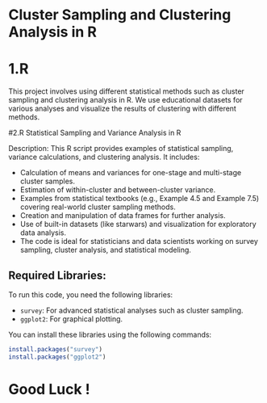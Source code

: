 # Cluster Sampling and Clustering Analysis in R

# 1.R
This project involves using different statistical methods such as cluster sampling and clustering analysis in R. We use educational datasets for various analyses and visualize the results of clustering with different methods.

#2.R
Statistical Sampling and Variance Analysis in R

Description: This R script provides examples of statistical sampling, variance calculations, and clustering analysis. It includes:

- Calculation of means and variances for one-stage and multi-stage cluster samples.
- Estimation of within-cluster and between-cluster variance.
- Examples from statistical textbooks (e.g., Example 4.5 and Example 7.5) covering real-world cluster sampling methods.
- Creation and manipulation of data frames for further analysis.
- Use of built-in datasets (like starwars) and visualization for exploratory data analysis.
- The code is ideal for statisticians and data scientists working on survey sampling, cluster analysis, and statistical modeling.

## Required Libraries:
To run this code, you need the following libraries:
- `survey`: For advanced statistical analyses such as cluster sampling.
- `ggplot2`: For graphical plotting.

You can install these libraries using the following commands:
```R
install.packages("survey")
install.packages("ggplot2")
```
# Good Luck !
